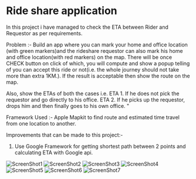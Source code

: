 # Ride share application 


In this project i have managed to check the ETA between Rider and Requestor as per requirements.

Problem :-
Build an app where you can mark your home and office location (with green markers)and the rideshare requestor can also mark his home and office location(with red markers) on the map. There will be once CHECK button on click of which, you will compute and show a popup telling of you can accept this ride or not(i.e. the whole journey should not take more than extra 1KM.).
If the result is acceptable then show the route on the map.

Also, show the ETAs of both the cases i.e. 
ETA 1. If he does not pick the requestor and go directly to his office.
ETA 2. If he picks up the requestor, drops him and then finally goes to his own office. "

Framework Used :- Apple Mapkit to find route and estimated time travel from one location to another.

Improvements that can be made to this project:-
1. Use Google Framework for getting shortest path between 2 points and calculating ETA with Google api.


![ScreenShot1](https://raw.githubusercontent.com/varen1994/RideShareApplication/master/PROJECT%20IMAGES/ScreenShot7.png)
![ScreenShot2](https://raw.githubusercontent.com/varen1994/RideShareApplication/master/PROJECT%20IMAGES/ScreenShot6.png)
![ScreenShot3](https://raw.githubusercontent.com/varen1994/RideShareApplication/master/PROJECT%20IMAGES/ScreenShot5.png)
![ScreenShot4](https://raw.githubusercontent.com/varen1994/RideShareApplication/master/PROJECT%20IMAGES/ScreenShot4.png)
![ScreenShot5](https://raw.githubusercontent.com/varen1994/RideShareApplication/master/PROJECT%20IMAGES/ScreenShot3.png)
![ScreenShot6](https://raw.githubusercontent.com/varen1994/RideShareApplication/master/PROJECT%20IMAGES/ScreenShot2.png)
![ScreenShot7](https://raw.githubusercontent.com/varen1994/RideShareApplication/master/PROJECT%20IMAGES/ScreenShot1.png)
